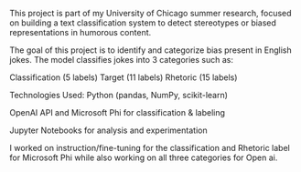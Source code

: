 This project is part of my University of Chicago summer research, focused on building a text classification system to detect stereotypes or biased representations in humorous content.


The goal of this project is to identify and categorize bias present in English jokes. The model classifies jokes into 3 categories such as:

Classification (5 labels)
Target (11 labels)
Rhetoric (15 labels) 

Technologies Used:
Python (pandas, NumPy, scikit-learn)

OpenAI API and Microsoft Phi for classification & labeling

Jupyter Notebooks for analysis and experimentation


I worked on instruction/fine-tuning for the classification and Rhetoric label for Microsoft Phi while also working on all three categories for Open ai.
